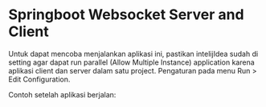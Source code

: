 # Springboot Websocket Server and Client
Untuk dapat mencoba menjalankan aplikasi ini, pastikan intelijIdea sudah di setting agar dapat run parallel (Allow Multiple Instance) application karena aplikasi client dan server dalam satu project. 
Pengaturan pada menu Run > Edit Configuration.

Contoh setelah aplikasi berjalan:

![]()